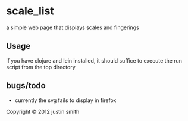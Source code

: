 # scale_list

a simple web page that displays scales and fingerings

## Usage

if you have clojure and lein installed, it should suffice to execute the
run script from the top directory

## bugs/todo

* currently the svg fails to display in firefox

Copyright © 2012 justin smith

